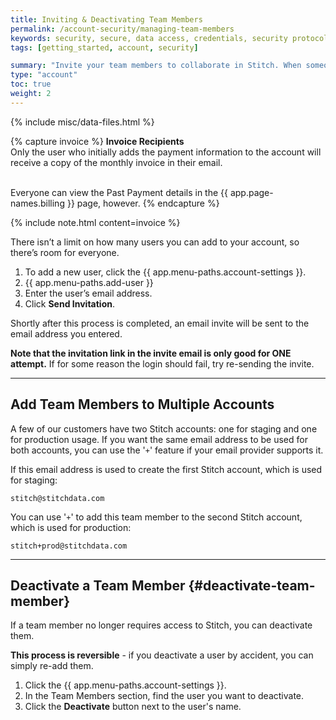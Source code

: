 ```yaml
---
title: Inviting & Deactivating Team Members
permalink: /account-security/managing-team-members
keywords: security, secure, data access, credentials, security protocol, breach, encryption, encrypted, store data, retain data
tags: [getting_started, account, security]

summary: "Invite your team members to collaborate in Stitch. When someone leaves your company, learn how to remove them from your account."
type: "account"
toc: true
weight: 2
---
```

{% include misc/data-files.html %}

{% capture invoice %}
**Invoice Recipients**<br>
Only the user who initially adds the payment information to the account will receive a copy of the monthly invoice in their email.<br><br>

Everyone can view the Past Payment details in the {{ app.page-names.billing }} page, however.
{% endcapture %}

{% include note.html content=invoice %}

There isn’t a limit on how many users you can add to your account, so there’s room for everyone.

1. To add a new user, click the {{ app.menu-paths.account-settings }}.
2. {{ app.menu-paths.add-user }}
3. Enter the user’s email address.
4. Click **Send Invitation**.

Shortly after this process is completed, an email invite will be sent to the email address you entered.

**Note that the invitation link in the invite email is only good for ONE attempt.** If for some reason the login should fail, try re-sending the invite.

---

## Add Team Members to Multiple Accounts

A few of our customers have two Stitch accounts: one for staging and one for production usage. If you want the same email address to be used for both accounts, you can use the '`+`' feature if your email provider supports it.

If this email address is used to create the first Stitch account, which is used for staging:

`stitch@stitchdata.com`

You can use '`+`' to add this team member to the second Stitch account, which is used for production:

`stitch+prod@stitchdata.com`

---

## Deactivate a Team Member {#deactivate-team-member}

If a team member no longer requires access to Stitch, you can deactivate them.

**This process is reversible** - if you deactivate a user by accident, you can simply re-add them.

1. Click the {{ app.menu-paths.account-settings }}.
2. In the Team Members section, find the user you want to deactivate.
3. Click the **Deactivate** button next to the user's name.